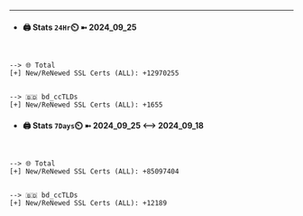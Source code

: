 

---
- #### 🖨️ **Stats** `24Hr`⏲️ ➼ 2024_09_25
```console


--> 🌐 Total
[+] New/ReNewed SSL Certs (ALL): +12970255


--> 🇧🇩 bd_ccTLDs
[+] New/ReNewed SSL Certs (ALL): +1655

```

- #### 🖨️ **Stats** `7Days`⏲️ ➼ 2024_09_25 <--> 2024_09_18
```console


--> 🌐 Total
[+] New/ReNewed SSL Certs (ALL): +85097404


--> 🇧🇩 bd_ccTLDs
[+] New/ReNewed SSL Certs (ALL): +12189

```

